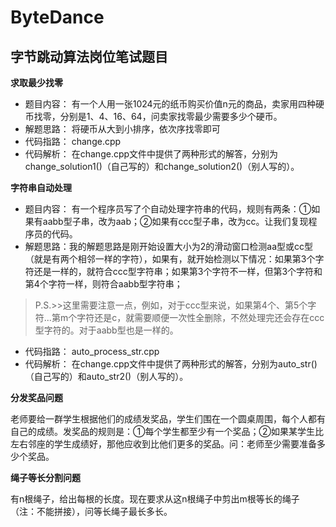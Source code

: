 # ByteDance
## 字节跳动算法岗位笔试题目

**求取最少找零**

* 题目内容：
   有一个人用一张1024元的纸币购买价值n元的商品，卖家用四种硬币找零，分别是1、4、16、64，问卖家找零最少需要多少个硬币。
* 解题思路：
   将硬币从大到小排序，依次序找零即可
* 代码指路：
   change.cpp
* 代码解析：
   在change.cpp文件中提供了两种形式的解答，分别为change_solution1()（自己写的）和change_solution2()（别人写的）。

**字符串自动处理**

* 题目内容：
   有一个程序员写了个自动处理字符串的代码，规则有两条：①如果有aabb型子串，改为aab；②如果有ccc型子串，改为cc。让我们复现程序员的代码。
* 解题思路：我的解题思路是刚开始设置大小为2的滑动窗口检测aa型或cc型（就是有两个相邻一样的字符），如果有，就开始检测以下情况：如果第3个字符还是一样的，就符合ccc型字符串；如果第3个字符不一样，但第3个字符和第4个字符一样，则符合aabb型字符串；
> P.S.>>这里需要注意一点，例如，对于ccc型来说，如果第4个、第5个字符...第m个字符还是c，就需要顺便一次性全删除，不然处理完还会存在ccc型字符的。对于aabb型也是一样的。
* 代码指路：
   auto_process_str.cpp
* 代码解析：
   在change.cpp文件中提供了两种形式的解答，分别为auto_str()（自己写的）和auto_str2()（别人写的）。


**分发奖品问题**

老师要给一群学生根据他们的成绩发奖品，学生们围在一个圆桌周围，每个人都有自己的成绩。发奖品的规则是：①每个学生都至少有一个奖品；②如果某学生比左右邻座的学生成绩好，那他应收到比他们更多的奖品。问：老师至少需要准备多少个奖品。

**绳子等长分割问题**

有n根绳子，给出每根的长度。现在要求从这n根绳子中剪出m根等长的绳子（注：不能拼接），问等长绳子最长多长。

